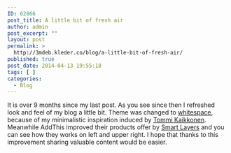```yaml
---
ID: 62866
post_title: A little bit of fresh air
author: admin
post_excerpt: ""
layout: post
permalink: >
  http://3mdeb.kleder.co/blog/a-little-bit-of-fresh-air/
published: true
post_date: 2014-04-13 19:55:18
tags: [ ]
categories:
  - Blog
---
```

It is over 9 months since my last post. As you see since then I refreshed look
and feel of my blog a little bit. Theme was changed to
[whitespace](https://github.com/lucaslew/whitespace), because of my
minimalistic inspiration induced by [Tommi Kaikkonen](http://www.kaikkonendesign.fi/). Meanwhile AddThis improved their
products offer by [Smart Layers](https://www.addthis.com/get/smart-layers) and
you can see how they works on left and upper right. I hope that thanks to this
improvement sharing valuable content would be easier.